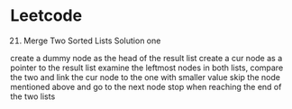 # Leetcode



21. Merge Two Sorted Lists
Solution one

create a dummy node as the head of the result list
create a cur node as a pointer to the result list
examine the leftmost nodes in both lists, compare the two and link the cur node to the one with smaller value
skip the node mentioned above and go to the next node 
stop when reaching the end of the two lists




